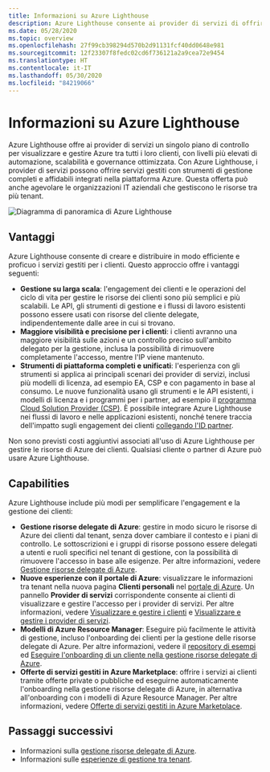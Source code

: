 ```yaml
---
title: Informazioni su Azure Lighthouse
description: Azure Lighthouse consente ai provider di servizi di offrire servizi gestiti ai clienti con maggiore automazione ed efficienza su larga scala.
ms.date: 05/28/2020
ms.topic: overview
ms.openlocfilehash: 27f99cb398294d570b2d91131fcf40dd0648e981
ms.sourcegitcommit: 12f23307f8fedc02cd6f736121a2a9cea72e9454
ms.translationtype: HT
ms.contentlocale: it-IT
ms.lasthandoff: 05/30/2020
ms.locfileid: "84219066"
---
```

# <a name="what-is-azure-lighthouse"></a>Informazioni su Azure Lighthouse

Azure Lighthouse offre ai provider di servizi un singolo piano di controllo per visualizzare e gestire Azure tra tutti i loro clienti, con livelli più elevati di automazione, scalabilità e governance ottimizzata. Con Azure Lighthouse, i provider di servizi possono offrire servizi gestiti con strumenti di gestione completi e affidabili integrati nella piattaforma Azure. Questa offerta può anche agevolare le organizzazioni IT aziendali che gestiscono le risorse tra più tenant.

![Diagramma di panoramica di Azure Lighthouse](media/azure-lighthouse-overview.jpg)

## <a name="benefits"></a>Vantaggi

Azure Lighthouse consente di creare e distribuire in modo efficiente e proficuo i servizi gestiti per i clienti. Questo approccio offre i vantaggi seguenti:

- **Gestione su larga scala**: l'engagement dei clienti e le operazioni del ciclo di vita per gestire le risorse dei clienti sono più semplici e più scalabili. Le API, gli strumenti di gestione e i flussi di lavoro esistenti possono essere usati con risorse del cliente delegate, indipendentemente dalle aree in cui si trovano.
- **Maggiore visibilità e precisione per i clienti**: i clienti avranno una maggiore visibilità sulle azioni e un controllo preciso sull'ambito delegato per la gestione, inclusa la possibilità di rimuovere completamente l'accesso, mentre l'IP viene mantenuto.
- **Strumenti di piattaforma completi e unificati**: l'esperienza con gli strumenti si applica ai principali scenari dei provider di servizi, inclusi più modelli di licenza, ad esempio EA, CSP e con pagamento in base al consumo. Le nuove funzionalità usano gli strumenti e le API esistenti, i modelli di licenza e i programmi per i partner, ad esempio il [programma Cloud Solution Provider (CSP)](https://docs.microsoft.com/partner-center/csp-overview). È possibile integrare Azure Lighthouse nei flussi di lavoro e nelle applicazioni esistenti, nonché tenere traccia dell'impatto sugli engagement dei clienti [collegando l'ID partner](../billing/billing-partner-admin-link-started.md).

Non sono previsti costi aggiuntivi associati all'uso di Azure Lighthouse per gestire le risorse di Azure dei clienti. Qualsiasi cliente o partner di Azure può usare Azure Lighthouse.

## <a name="capabilities"></a>Capabilities

Azure Lighthouse include più modi per semplificare l'engagement e la gestione dei clienti:

- **Gestione risorse delegate di Azure**: gestire in modo sicuro le risorse di Azure dei clienti dal tenant, senza dover cambiare il contesto e i piani di controllo. Le sottoscrizioni e i gruppi di risorse possono essere delegati a utenti e ruoli specifici nel tenant di gestione, con la possibilità di rimuovere l'accesso in base alle esigenze. Per altre informazioni, vedere [Gestione risorse delegate di Azure](concepts/azure-delegated-resource-management.md).
- **Nuove esperienze con il portale di Azure**: visualizzare le informazioni tra tenant nella nuova pagina **Clienti personali** nel [portale di Azure](https://portal.azure.com). Un pannello **Provider di servizi** corrispondente consente ai clienti di visualizzare e gestire l'accesso per i provider di servizi. Per altre informazioni, vedere [Visualizzare e gestire i clienti](./how-to/view-manage-customers.md) e [Visualizzare e gestire i provider di servizi](how-to/view-manage-service-providers.md).
- **Modelli di Azure Resource Manager**: Eseguire più facilmente le attività di gestione, incluso l'onboarding dei clienti per la gestione delle risorse delegate di Azure. Per altre informazioni, vedere il [repository di esempi](https://github.com/Azure/Azure-Lighthouse-samples/tree/master/templates) ed [Eseguire l'onboarding di un cliente nella gestione risorse delegate di Azure](how-to/onboard-customer.md).
- **Offerte di servizi gestiti in Azure Marketplace**: offrire i servizi ai clienti tramite offerte private o pubbliche ed eseguirne automaticamente l'onboarding nella gestione risorse delegate di Azure, in alternativa all'onboarding con i modelli di Azure Resource Manager. Per altre informazioni, vedere [Offerte di servizi gestiti in Azure Marketplace](concepts/managed-services-offers.md).

## <a name="next-steps"></a>Passaggi successivi

- Informazioni sulla [gestione risorse delegate di Azure](concepts/azure-delegated-resource-management.md).
- Informazioni sulle [esperienze di gestione tra tenant](concepts/cross-tenant-management-experience.md).
